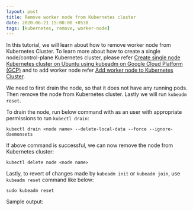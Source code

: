 ```yaml
---
layout: post
title: Remove worker node from Kubernetes cluster
date: 2020-06-21 15:00:00 +0530
tags: [kubernetes, remove, worker-node]
---
```


In this tutorial, we will learn about how to remove worker node from Kubernetes Cluster. To learn more about how to create a single node/control-plane Kubernetes cluster, please refer [Create single node Kubernetes cluster on Ubuntu using kubeadm on Google Cloud Platform (GCP)](2020-06-17-single-node-k8s-ubuntu-gcp-kubeadm.md) and to add worker node refer [Add worker node to Kubernetes Cluster](2020-06-17-add-worker-node.md).

We need to first drain the node, so that it does not have any running pods. Then remove the node from Kubernetes cluster. Lastly we will run `kubeadm reset`.

To drain the node, run below command with as an user with appropriate permissions to run `kubectl drain`:

```
kubectl drain <node name> --delete-local-data --force --ignore-daemonsets
```

If above command is successful, we can now remove the node from Kubernetes cluster:

```
kubectl delete node <node name>
```

Lastly, to revert of changes made by `kubeadm init` or `kubeadm join`, use `kubeadm reset` command like below:

```
sudo kubeadm reset
```
Sample output:
```
```